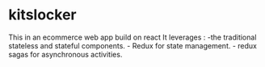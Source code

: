 # kitslocker

This in an ecommerce web app build on react
It leverages :
    -the traditional stateless and stateful components.
    - Redux for state management.
    - redux sagas for asynchronous activities.

